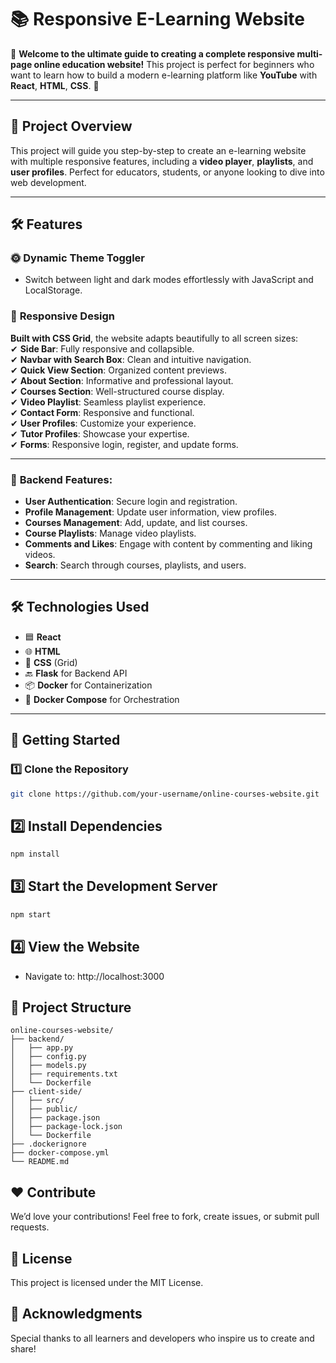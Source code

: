 # 📚 Responsive E-Learning Website

🎉 **Welcome to the ultimate guide to creating a complete responsive multi-page online education website!** This project is perfect for beginners who want to learn how to build a modern e-learning platform like **YouTube** with **React**, **HTML**, **CSS**. 🚀

---

## 🌟 **Project Overview**

This project will guide you step-by-step to create an e-learning website with multiple responsive features, including a **video player**, **playlists**, and **user profiles**. Perfect for educators, students, or anyone looking to dive into web development.

---

## 🛠️ **Features**

### 🌞 **Dynamic Theme Toggler**
- Switch between light and dark modes effortlessly with JavaScript and LocalStorage.

### 📑 **Responsive Design**  
**Built with CSS Grid**, the website adapts beautifully to all screen sizes:  
✔ **Side Bar**: Fully responsive and collapsible.  
✔ **Navbar with Search Box**: Clean and intuitive navigation.  
✔ **Quick View Section**: Organized content previews.  
✔ **About Section**: Informative and professional layout.  
✔ **Courses Section**: Well-structured course display.  
✔ **Video Playlist**: Seamless playlist experience.  
✔ **Contact Form**: Responsive and functional.  
✔ **User Profiles**: Customize your experience.  
✔ **Tutor Profiles**: Showcase your expertise.  
✔ **Forms**: Responsive login, register, and update forms.

---

### 🚀 **Backend Features**:
- **User Authentication**: Secure login and registration.
- **Profile Management**: Update user information, view profiles.
- **Courses Management**: Add, update, and list courses.
- **Course Playlists**: Manage video playlists.
- **Comments and Likes**: Engage with content by commenting and liking videos.
- **Search**: Search through courses, playlists, and users.

---

## 🛠️ **Technologies Used**

- 🟦 **React**  
- 🌐 **HTML**  
- 🎨 **CSS** (Grid)
- 🔙 **Flask** for Backend API
- 📦 **Docker** for Containerization
- 🐳 **Docker Compose** for Orchestration

---

## 🚀 **Getting Started**

### 1️⃣ Clone the Repository
```bash
git clone https://github.com/your-username/online-courses-website.git
```

## 2️⃣ Install Dependencies
```bash
npm install
```

## 3️⃣ Start the Development Server
```bash
npm start
```

## 4️⃣ View the Website
- Navigate to: http://localhost:3000

## 📂 Project Structure
```
online-courses-website/
├── backend/
│   ├── app.py
│   ├── config.py
│   ├── models.py
│   ├── requirements.txt
│   └── Dockerfile
├── client-side/
│   ├── src/
│   ├── public/
│   ├── package.json
│   ├── package-lock.json
│   └── Dockerfile
├── .dockerignore
├── docker-compose.yml
└── README.md

```

## ❤️ Contribute
We’d love your contributions! Feel free to fork, create issues, or submit pull requests.

## 📄 License
This project is licensed under the MIT License.


## 🙌 Acknowledgments
Special thanks to all learners and developers who inspire us to create and share!

